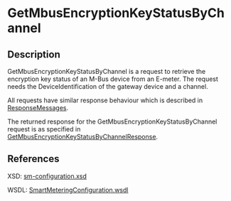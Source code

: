 <!--
SPDX-FileCopyrightText: Contributors to the Documentation project

SPDX-License-Identifier: Apache-2.0
-->

# GetMbusEncryptionKeyStatusByChannel

## Description

GetMbusEncryptionKeyStatusByChannel is a request to retrieve the encryption key status of an M-Bus device from an E-meter. The request needs the DeviceIdentification of the gateway device and a channel.

All requests have similar response behaviour which is described in [ResponseMessages](../../responsemessages.md).

The returned response for the GetMbusEncryptionKeyStatusByChannel request is as specified in [GetMbusEncryptionKeyStatusByChannelResponse](getmbusencryptionkeystatusbychannelresponse.md).

## References

XSD: [sm-configuration.xsd](https://github.com/OSGP/open-smart-grid-platform/blob/development/osgp/shared/osgp-ws-smartmetering/src/main/resources/schemas/sm-configuration.xsd)

WSDL: [SmartMeteringConfiguration.wsdl](https://github.com/OSGP/open-smart-grid-platform/blob/development/osgp/shared/osgp-ws-smartmetering/src/main/resources/SmartMeteringConfiguration.wsdl)

